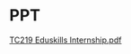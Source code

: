 # PPT
[TC219 Eduskills Internship.pdf](https://github.com/Akshay-Dongare/AWS-Eduskills/files/13380724/TC219.Eduskills.Internship.pdf)
